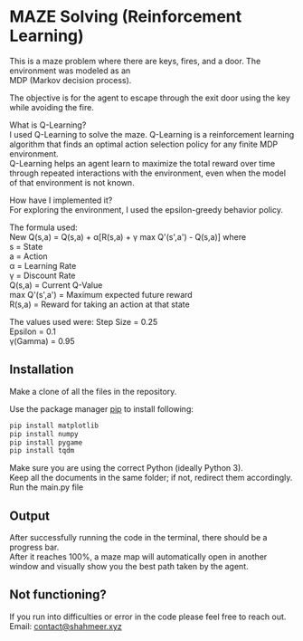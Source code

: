 # MAZE Solving (Reinforcement Learning)

This is a maze problem where there are keys, fires, and a door. The environment was modeled as an<br>MDP (Markov decision process).

The objective is for the agent to escape through the exit door using the key while avoiding the fire.

What is Q-Learning?<br>
I used Q-Learning to solve the maze. Q-Learning is a reinforcement learning algorithm that finds an optimal action selection policy for any finite MDP environment.<br>
Q-Learning helps an agent learn to maximize the total reward over time through repeated interactions with the environment, even when the model of that environment is not known.

How have I implemented it?<br>
For exploring the environment, I used the epsilon-greedy behavior policy.<br>

The formula used:<br>
New Q(s,a) = Q(s,a) + α[R(s,a) + γ max Q'(s',a') - Q(s,a)] where<br>s = State<br>
                                                                 a = Action<br>
                                                                 α = Learning Rate<br>
                                                                 γ = Discount Rate<br>
                                                                 Q(s,a) = Current Q-Value<br>
                                                                 max Q'(s',a') = Maximum expected future reward<br>
                                                                 R(s,a) = Reward for taking an action at that state<br>

The values used were: Step Size = 0.25<br>
                      Epsilon = 0.1<br>
                      γ(Gamma) = 0.95
                                                            


## Installation

Make a clone of all the files in the repository.

Use the package manager [pip](https://pip.pypa.io/en/stable/) to install following:

```bash
pip install matplotlib
pip install numpy
pip install pygame
pip install tqdm
```
Make sure you are using the correct Python (ideally Python 3).<br>
Keep all the documents in the same folder; if not, redirect them accordingly.<br>
Run the main.py file

## Output

After successfully running the code in the terminal, there should be a progress bar.<br>
After it reaches 100%, a maze map will automatically open in another window and visually show you the best path taken by the agent.

## Not functioning?
If you run into difficulties or error in the code please feel free to reach out.<br>
Email: contact@shahmeer.xyz